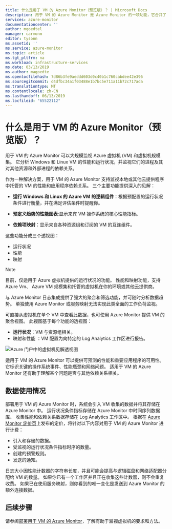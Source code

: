 ```yaml
---
title: 什么是用于 VM 的 Azure Monitor（预览版）？ | Microsoft Docs
description: 用于 VM 的 Azure Monitor 是 Azure Monitor 的一项功能，它合并了 Azure VM 操作系统的运行状况和性能监视、应用程序组件及其与其他资源的依赖关系的自动发现功能，并映射这些组件和资源之间的通信。 本文提供了概述。
services: azure-monitor
documentationcenter: ''
author: mgoedtel
manager: carmonm
editor: tysonn
ms.assetid: ''
ms.service: azure-monitor
ms.topic: article
ms.tgt_pltfrm: na
ms.workload: infrastructure-services
ms.date: 03/13/2019
ms.author: magoedte
ms.openlocfilehash: 7d86b3fe9aeddd603d0c40b1c760cabdee42e396
ms.sourcegitcommit: d4dfbc34a1f03488e1b7bc5e711a11b72c717ada
ms.translationtype: MT
ms.contentlocale: zh-CN
ms.lasthandoff: 06/13/2019
ms.locfileid: "65522112"
---
```

# <a name="what-is-azure-monitor-for-vms-preview"></a>什么是用于 VM 的 Azure Monitor（预览版）？

用于 VM 的 Azure Monitor 可以大规模监视 Azure 虚拟机 (VM) 和虚拟机规模集。 它分析 Windows 和 Linux VM 的性能和运行状况，并监视它们的进程及其对其他资源和外部进程的依赖关系。 

作为一种解决方案，用于 VM 的 Azure Monitor 支持监视本地或其他云提供程序中托管的 VM 的性能和应用程序依赖关系。 三个主要功能提供深入的见解：

* **运行 Windows 和 Linux 的 Azure VM 的逻辑组件**：根据预配置的运行状况条件进行衡量，并在满足评估条件时提醒你。  

* **预定义趋势的性能图表**:显示来宾 VM 操作系统的核心性能指标。

* **依赖项映射**：显示来自各种资源组和订阅的 VM 的互连组件。  

这些功能分成三个透视图：

* 运行状况
* 性能
* 映射

>[!NOTE]
>目前，仅适用于 Azure 虚拟机提供的运行状况的功能。 性能和映射功能，支持 Azure Vm、 Azure VM 规模集和托管的虚拟机在你的环境或其他云提供商。

与 Azure Monitor 日志集成提供了强大的聚合和筛选功能，并可随时分析数据趋势。 单独使用 Azure Monitor 或服务映射无法实现此类全面的工作负荷监视。  

可直接从虚拟机在单个 VM 中查看此数据，也可使用 Azure Monitor 提供 VM 的聚合视图。 此视图基于每个功能的透视图：

* **运行状况**：VM 与资源组相关。
* 映射和性能   ：VM 配置为向特定的 Log Analytics 工作区进行报告。

![Azure 门户中的虚拟机见解透视图](./media/vminsights-overview/vminsights-azmon-directvm-01.png)

适用于 VM 的 Azure Monitor 可以提供可预测的性能和重要应用程序的可用性。 它标识关键的操作系统事件、性能瓶颈和网络问题。 适用于 VM 的 Azure Monitor 还有助于理解某个问题是否与其他依赖关系相关。  

## <a name="data-usage"></a>数据使用情况 

部署用于 VM 的 Azure Monitor 时，系统会引入 VM 收集的数据并将其存储在 Azure Monitor 中。 运行状况条件指标存储在 Azure Monitor 中时间序列数据库、 收集性能和依赖关系数据存储在 Log Analytics 工作区中。 根据在 [Azure Monitor 定价页](https://azure.microsoft.com/pricing/details/monitor/)上发布的定价，将针对以下内容对用于 VM 的 Azure Monitor 进行计费：

* 引入和存储的数据。
* 受监视的运行状况条件指标时序的数量。
* 创建的预警规则。
* 发送的通知。 

日志大小因性能计数器的字符串长度，并且可能会提高与逻辑磁盘和网络适配器分配给 VM 的数量。 如果你已有一个工作区并且正在收集这些计数器，则不会重复收费。 如果已在使用服务映射，则你看到的唯一变化是发送到 Azure Monitor 的额外连接数据。

## <a name="next-steps"></a>后续步骤
请参阅[部署用于 VM 的 Azure Monitor](vminsights-enable-overview.md)，了解有助于监视虚拟机的要求和方法。
